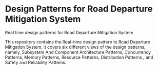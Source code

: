 # Design Patterns for Road Departure Mitigation System
Real time design patterns for Road Departure Mitigation System

This repository contains the Real-time design pattern to Road
Departure Mitigation System. It covers six different views of the design patterns, namely,
Subsystem And Component Architecture Patterns, Concurrency Patterns, Memory Patterns, Resource
Patterns, Distribution Patterns , and Safety and Reliability Patterns.
